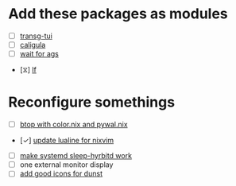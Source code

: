# Add these packages as modules
- [ ] [transg-tui](https://github.com/PanAeon/transg-tui)
- [ ] [caligula](https://github.com/ifd3f/caligula)
- [ ] [wait for ags]()
- [⧖] [lf](https://github.com/gokcehan/lf)

# Reconfigure somethings
- [ ] [btop with color.nix and pywal.nix](./pkgs/btop.nix)
- [✓] [update lualine for nixvim](./pkgs/editor/nvim.nix)
- [ ] [make systemd sleep-hyrbitd work](./pkgs/systemd.nix)
- [ ] one external monitor display
- [ ] [add good icons for dunst](./pkgs/dunst.nix) 

